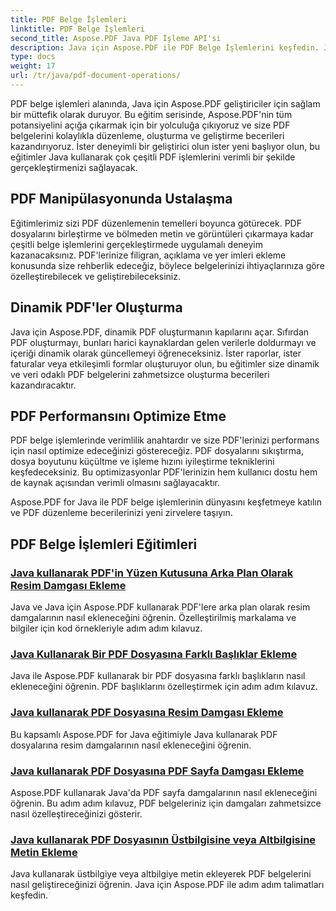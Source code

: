 ```yaml
---
title: PDF Belge İşlemleri
linktitle: PDF Belge İşlemleri
second_title: Aspose.PDF Java PDF İşleme API'si
description: Java için Aspose.PDF ile PDF Belge İşlemlerini keşfedin. Java'da PDF'leri sorunsuz bir şekilde düzenlemeyi, oluşturmayı ve geliştirmeyi öğrenin.
type: docs
weight: 17
url: /tr/java/pdf-document-operations/
---
```


PDF belge işlemleri alanında, Java için Aspose.PDF geliştiriciler için sağlam bir müttefik olarak duruyor. Bu eğitim serisinde, Aspose.PDF'nin tüm potansiyelini açığa çıkarmak için bir yolculuğa çıkıyoruz ve size PDF belgelerini kolaylıkla düzenleme, oluşturma ve geliştirme becerileri kazandırıyoruz. İster deneyimli bir geliştirici olun ister yeni başlıyor olun, bu eğitimler Java kullanarak çok çeşitli PDF işlemlerini verimli bir şekilde gerçekleştirmenizi sağlayacak.

## PDF Manipülasyonunda Ustalaşma

Eğitimlerimiz sizi PDF düzenlemenin temelleri boyunca götürecek. PDF dosyalarını birleştirme ve bölmeden metin ve görüntüleri çıkarmaya kadar çeşitli belge işlemlerini gerçekleştirmede uygulamalı deneyim kazanacaksınız. PDF'lerinize filigran, açıklama ve yer imleri ekleme konusunda size rehberlik edeceğiz, böylece belgelerinizi ihtiyaçlarınıza göre özelleştirebilecek ve geliştirebileceksiniz.

## Dinamik PDF'ler Oluşturma

Java için Aspose.PDF, dinamik PDF oluşturmanın kapılarını açar. Sıfırdan PDF oluşturmayı, bunları harici kaynaklardan gelen verilerle doldurmayı ve içeriği dinamik olarak güncellemeyi öğreneceksiniz. İster raporlar, ister faturalar veya etkileşimli formlar oluşturuyor olun, bu eğitimler size dinamik ve veri odaklı PDF belgelerini zahmetsizce oluşturma becerileri kazandıracaktır.

## PDF Performansını Optimize Etme

PDF belge işlemlerinde verimlilik anahtardır ve size PDF'lerinizi performans için nasıl optimize edeceğinizi göstereceğiz. PDF dosyalarını sıkıştırma, dosya boyutunu küçültme ve işleme hızını iyileştirme tekniklerini keşfedeceksiniz. Bu optimizasyonlar PDF'lerinizin hem kullanıcı dostu hem de kaynak açısından verimli olmasını sağlayacaktır.

Aspose.PDF for Java ile PDF belge işlemlerinin dünyasını keşfetmeye katılın ve PDF düzenleme becerilerinizi yeni zirvelere taşıyın.

## PDF Belge İşlemleri Eğitimleri
### [Java kullanarak PDF'in Yüzen Kutusuna Arka Plan Olarak Resim Damgası Ekleme](./add-image-stamp-as-background-in-floating-box-of-pdf-using-java/)
Java ve Java için Aspose.PDF kullanarak PDF'lere arka plan olarak resim damgalarının nasıl ekleneceğini öğrenin. Özelleştirilmiş markalama ve bilgiler için kod örnekleriyle adım adım kılavuz.
### [Java Kullanarak Bir PDF Dosyasına Farklı Başlıklar Ekleme](./adding-different-headers-in-one-pdf-file-using-java/)
Java ile Aspose.PDF kullanarak bir PDF dosyasına farklı başlıkların nasıl ekleneceğini öğrenin. PDF başlıklarını özelleştirmek için adım adım kılavuz.
### [Java kullanarak PDF Dosyasına Resim Damgası Ekleme](./adding-image-stamp-in-pdf-file-using-java/)
Bu kapsamlı Aspose.PDF for Java eğitimiyle Java kullanarak PDF dosyalarına resim damgalarının nasıl ekleneceğini öğrenin.
### [Java kullanarak PDF Dosyasına PDF Sayfa Damgası Ekleme](./adding-pdf-page-stamp-in-pdf-file-using-java/)
Aspose.PDF kullanarak Java'da PDF sayfa damgalarının nasıl ekleneceğini öğrenin. Bu adım adım kılavuz, PDF belgeleriniz için damgaları zahmetsizce nasıl özelleştireceğinizi gösterir.
### [Java kullanarak PDF Dosyasının Üstbilgisine veya Altbilgisine Metin Ekleme](./adding-text-in-header-or-footer-of-pdf-file-using-java/)
Java kullanarak üstbilgiye veya altbilgiye metin ekleyerek PDF belgelerini nasıl geliştireceğinizi öğrenin. Java için Aspose.PDF ile adım adım talimatları keşfedin.